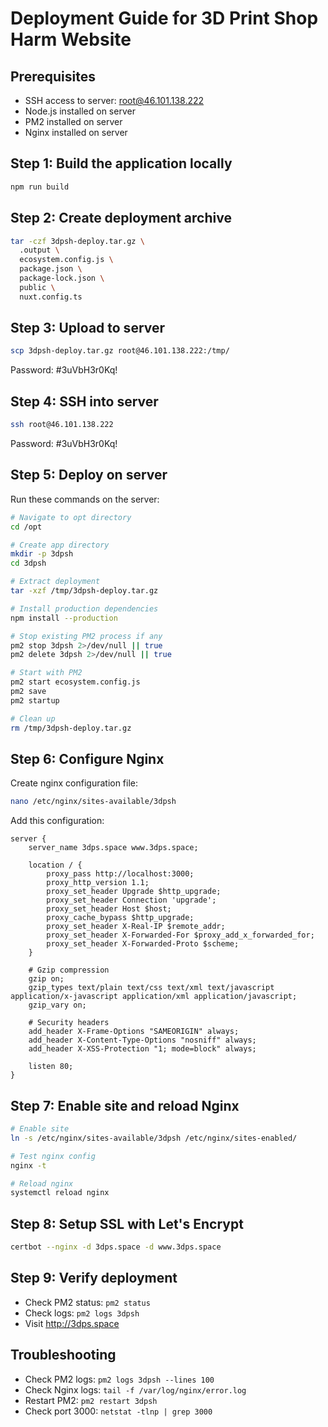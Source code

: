 # Deployment Guide for 3D Print Shop Harm Website

## Prerequisites
- SSH access to server: root@46.101.138.222
- Node.js installed on server
- PM2 installed on server
- Nginx installed on server

## Step 1: Build the application locally
```bash
npm run build
```

## Step 2: Create deployment archive
```bash
tar -czf 3dpsh-deploy.tar.gz \
  .output \
  ecosystem.config.js \
  package.json \
  package-lock.json \
  public \
  nuxt.config.ts
```

## Step 3: Upload to server
```bash
scp 3dpsh-deploy.tar.gz root@46.101.138.222:/tmp/
```
Password: #3uVbH3r0Kq!

## Step 4: SSH into server
```bash
ssh root@46.101.138.222
```
Password: #3uVbH3r0Kq!

## Step 5: Deploy on server
Run these commands on the server:

```bash
# Navigate to opt directory
cd /opt

# Create app directory
mkdir -p 3dpsh
cd 3dpsh

# Extract deployment
tar -xzf /tmp/3dpsh-deploy.tar.gz

# Install production dependencies
npm install --production

# Stop existing PM2 process if any
pm2 stop 3dpsh 2>/dev/null || true
pm2 delete 3dpsh 2>/dev/null || true

# Start with PM2
pm2 start ecosystem.config.js
pm2 save
pm2 startup

# Clean up
rm /tmp/3dpsh-deploy.tar.gz
```

## Step 6: Configure Nginx
Create nginx configuration file:

```bash
nano /etc/nginx/sites-available/3dpsh
```

Add this configuration:
```nginx
server {
    server_name 3dps.space www.3dps.space;

    location / {
        proxy_pass http://localhost:3000;
        proxy_http_version 1.1;
        proxy_set_header Upgrade $http_upgrade;
        proxy_set_header Connection 'upgrade';
        proxy_set_header Host $host;
        proxy_cache_bypass $http_upgrade;
        proxy_set_header X-Real-IP $remote_addr;
        proxy_set_header X-Forwarded-For $proxy_add_x_forwarded_for;
        proxy_set_header X-Forwarded-Proto $scheme;
    }

    # Gzip compression
    gzip on;
    gzip_types text/plain text/css text/xml text/javascript application/x-javascript application/xml application/javascript;
    gzip_vary on;

    # Security headers
    add_header X-Frame-Options "SAMEORIGIN" always;
    add_header X-Content-Type-Options "nosniff" always;
    add_header X-XSS-Protection "1; mode=block" always;

    listen 80;
}
```

## Step 7: Enable site and reload Nginx
```bash
# Enable site
ln -s /etc/nginx/sites-available/3dpsh /etc/nginx/sites-enabled/

# Test nginx config
nginx -t

# Reload nginx
systemctl reload nginx
```

## Step 8: Setup SSL with Let's Encrypt
```bash
certbot --nginx -d 3dps.space -d www.3dps.space
```

## Step 9: Verify deployment
- Check PM2 status: `pm2 status`
- Check logs: `pm2 logs 3dpsh`
- Visit http://3dps.space

## Troubleshooting
- Check PM2 logs: `pm2 logs 3dpsh --lines 100`
- Check Nginx logs: `tail -f /var/log/nginx/error.log`
- Restart PM2: `pm2 restart 3dpsh`
- Check port 3000: `netstat -tlnp | grep 3000`